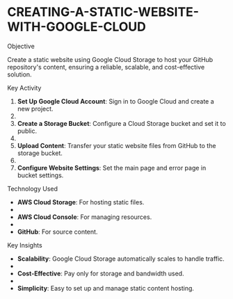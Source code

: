 # CREATING-A-STATIC-WEBSITE-WITH-GOOGLE-CLOUD
 Objective
 
Create a static website using Google Cloud Storage to host your GitHub repository's content, ensuring a reliable, scalable, and cost-effective solution.

 Key Activity
 
 
1. **Set Up Google Cloud Account**: Sign in to Google Cloud and create a new project.
2. 
3. **Create a Storage Bucket**: Configure a Cloud Storage bucket and set it to public.
4. 
5. **Upload Content**: Transfer your static website files from GitHub to the storage bucket.
6. 
7. **Configure Website Settings**: Set the main page and error page in bucket settings.

 Technology Used
 
- **AWS Cloud Storage**: For hosting static files.
- 
- **AWS Cloud Console**: For managing resources.
- 
- **GitHub**: For source content.

 Key Insights

- **Scalability**: Google Cloud Storage automatically scales to handle traffic.
- 
- **Cost-Effective**: Pay only for storage and bandwidth used.
- 
- **Simplicity**: Easy to set up and manage static content hosting.
